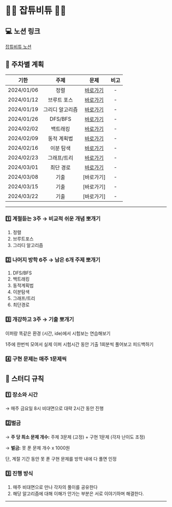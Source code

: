 # 👩‍💻 잡튜비튜 👩‍💻


## 💻 노션 링크

[잡튜비튜 노션](https://icy-writer-f49.notion.site/7071cd5e5afb4018ab3cefd705608e64?pvs=4)

## 📅 주차별 계획

|    기한    |      주제      |       문제           |      비고      |
| :--------: | :-----------: | :-------------------: | :------------: | 
| 2024/01/06 |  정렬  |  [바로가기](https://github.com/SeoYeomm/Algorithm_Py/tree/main/1.%20%EC%A0%95%EB%A0%AC) |       -        |
| 2024/01/12 |  브루트 포스 | [바로가기](https://github.com/SeoYeomm/Algorithm_Py/tree/main/2.%20%EB%B8%8C%EB%A3%A8%ED%8A%B8%ED%8F%AC%EC%8A%A4)  |       -        |
| 2024/01/19 |  그리디 알고리즘 |  [바로가기](https://github.com/SeoYeomm/Algorithm_Py/tree/main/3.%20%EA%B7%B8%EB%A6%AC%EB%94%94%20%EC%95%8C%EA%B3%A0%EB%A6%AC%EC%A6%98)  |       -        |
| 2024/01/26 |   DFS/BFS   |  [바로가기](https://github.com/SeoYeomm/Algorithm_Py/tree/main/4.%20DFS%26BFS) |       -        |
| 2024/02/02 |   백트래킹   |  [바로가기](https://github.com/SeoYeomm/Algorithm_Py/tree/main/5.%20%EB%B0%B1%ED%8A%B8%EB%9E%98%ED%82%B9)  |       -        |
| 2024/02/09 | 동적 계획법 |  [바로가기](https://github.com/SeoYeomm/Algorithm_Py/tree/main/6.%20%EB%8F%99%EC%A0%81%20%EA%B3%84%ED%9A%8D%EB%B2%95)   |       -       |
| 2024/02/16 |    이분 탐색    |  [바로가기](https://github.com/SeoYeomm/Algorithm_Py/tree/main/7.%20%EC%9D%B4%EB%B6%84%ED%83%90%EC%83%89)   |       -        |
| 2024/02/23 |    그래프/트리  |  [바로가기](https://github.com/SeoYeomm/Algorithm_Py/tree/main/8.%20%EA%B7%B8%EB%9E%98%ED%94%84%26%ED%8A%B8%EB%A6%AC)  |       -     |
| 2024/03/01 |   최단 경로   |  [바로가기](https://github.com/SeoYeomm/Algorithm_Py/tree/main/9.%20%EC%B5%9C%EB%8B%A8%EA%B2%BD%EB%A1%9C)  |       -        |
| 2024/03/08 |    기출    |  [바로가기]  |       -        |
| 2024/03/15 |    기출    |  [바로가기]  |       -        |
| 2024/03/22 |    기출    |  [바로가기]  |       -        |


---

### 1️⃣ **계절듣는 3주 → 비교적 쉬운 개념 뽀개기**

1.  정렬
2.  브루트포스
3.  그리디 알고리즘

### 2️⃣ **나머지 방학 6주 → 남은 6개 주제 뽀개기**

1.  DFS/BFS
2.  백트래킹
3.  동적계획법
4.  이분탐색
5.  그래프/트리
6.  최단경로

### 3️⃣ **개강하고 3주 → 기출 뽀개기**
이퍼랑 똑같은 환경 (시간, ide)에서 시험보는 연습해보기

1주에 한번씩 모여서 실제 이퍼 시험시간 동안 기출 1회분씩 풀어보고 피드백하기

### 4️⃣ 구현 문제는 매주 1문제씩  

## 🤝 스터디 규칙

### 1️⃣ 장소와 시간

→ 매주 금요일 8시 비대면으로 대략 2시간 동안 진행

### 2️⃣벌금

→ **주 당 최소 문제 개수:** 주제 3문제 (고정) + 구현 1문제 (각자 난이도 조정)

→ **벌금:** 못 푼 문제 개수 x 1000원

단, 계절 기간 동안 못 푼 구현 문제를 방학 내에 다 풀면 인정

### 3️⃣ 진행 방식

1.  매주 비대면으로 만나 각자의 풀이를 공유한다
2.  해당 알고리즘에 대해 이해가 안가는 부분은 서로 이야기하며 해결한다.

----------
